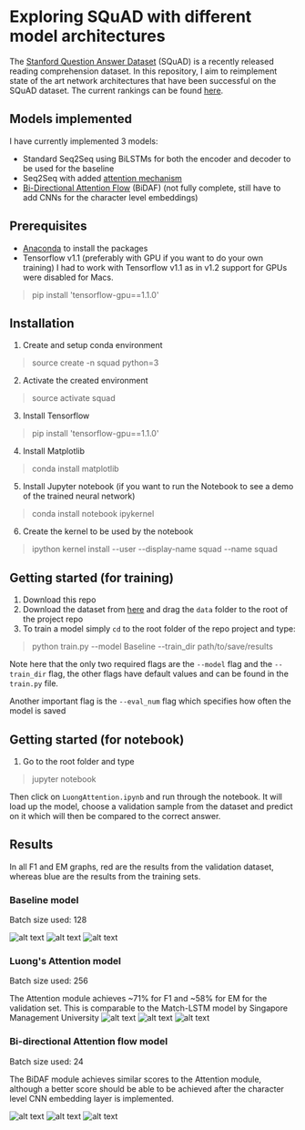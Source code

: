 # Exploring SQuAD with different model architectures
The [Stanford Question Answer Dataset](https://rajpurkar.github.io/SQuAD-explorer/) (SQuAD) is a recently released reading comprehension dataset. In this repository, I aim to reimplement state of the art network architectures that have been successful on the SQuAD dataset. The current rankings can be found [here](https://rajpurkar.github.io/SQuAD-explorer/).

[//]: # (Image References)
[image1]: ./README-files/Baseline-model/loss.png
[image2]: ./README-files/Baseline-model/EM_scores.png
[image3]: ./README-files/Baseline-model/f1_scores.png
[image4]: ./README-files/Attention-model/loss.png
[image5]: ./README-files/Attention-model/EM_scores.png
[image6]: ./README-files/Attention-model/f1_scores.png
[image7]: ./README-files/BiDAF-model/loss.png
[image8]: ./README-files/BiDAF-model/EM_scores.png
[image9]: ./README-files/BiDAF-model/f1_scores.png

## Models implemented
I have currently implemented 3 models:
* Standard Seq2Seq using BiLSTMs for both the encoder and decoder to be used for the baseline
* Seq2Seq with added [attention mechanism](https://arxiv.org/pdf/1508.04025.pdf)
* [Bi-Directional Attention Flow](https://arxiv.org/pdf/1611.01603.pdf) (BiDAF) (not fully complete, still have to add CNNs for the character level embeddings)

## Prerequisites 
* [Anaconda](https://anaconda.org/) to install the packages
* Tensorflow v1.1 (preferably with GPU if you want to do your own training) I had to work with Tensorflow v1.1 as in v1.2 support for GPUs were disabled for Macs.
> pip install 'tensorflow-gpu==1.1.0'

## Installation
1. Create and setup conda environment
> source create -n squad python=3
2. Activate the created environment
> source activate squad
3. Install Tensorflow
> pip install 'tensorflow-gpu==1.1.0'
4. Install Matplotlib
> conda install matplotlib
5. Install Jupyter notebook (if you want to run the Notebook to see a demo of the trained neural network)
> conda install notebook ipykernel
6. Create the kernel to be used by the notebook
> ipython kernel install --user --display-name squad --name squad

## Getting started (for training)
1. Download this repo 
2. Download the dataset from [here](https://drive.google.com/open?id=0B77UOMTOybVZeWtnTF94QWJjekk) and drag the `data` folder to the root of the project repo
3. To train a model simply `cd` to the root folder of the repo project and type: 

> python train.py --model Baseline --train_dir path/to/save/results

Note here that the only two required flags are the `--model` flag and the `--train_dir` flag, the other flags have default values and can be found in the `train.py` file.

Another important flag is the `--eval_num` flag which specifies how often the model is saved

## Getting started (for notebook)
1. Go to the root folder and type

> jupyter notebook

Then click on `LuongAttention.ipynb` and run through the notebook. It will load up the model, choose a validation sample from the dataset and predict on it which will then be compared to the correct answer.


## Results

In all F1 and EM graphs, red are the results from the validation dataset, whereas blue are the results from the training sets.

### Baseline model

Batch size used: 128

![alt text][image1]
![alt text][image2]
![alt text][image3]

### Luong's Attention model

Batch size used: 256

The Attention module achieves ~71% for F1 and ~58% for EM for the validation set. This is comparable to the Match-LSTM model by Singapore Management University 
![alt text][image4]
![alt text][image5]
![alt text][image6]

### Bi-directional Attention flow model

Batch size used: 24

The BiDAF module achieves similar scores to the Attention module, although a better score should be able to be achieved after the character level CNN embedding layer is implemented.

![alt text][image7]
![alt text][image8]
![alt text][image9]
